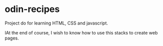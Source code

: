 # odin-recipes
Project do for learning HTML, CSS and javascript.

IAt the end of course, I wish to know how to use this stacks to create web pages.